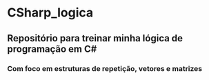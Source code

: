 # CSharp_logica
## Repositório para treinar minha lógica de programação em C#
### Com foco em estruturas de repetição, vetores e matrizes
